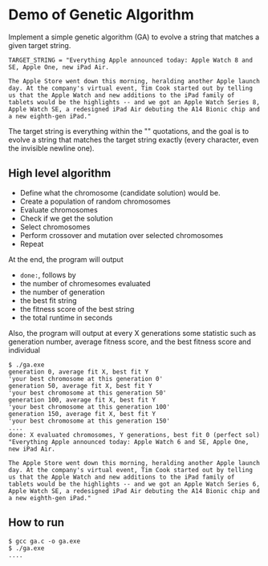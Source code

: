 # Demo of Genetic Algorithm

Implement a simple genetic algorithm (GA) to evolve a string that matches a given target string. 
```
TARGET_STRING = "Everything Apple announced today: Apple Watch 8 and SE, Apple One, new iPad Air.

The Apple Store went down this morning, heralding another Apple launch day. At the company's virtual event, Tim Cook started out by telling us that the Apple Watch and new additions to the iPad family of tablets would be the highlights -- and we got an Apple Watch Series 8, Apple Watch SE, a redesigned iPad Air debuting the A14 Bionic chip and a new eighth-gen iPad."
```

The target string is everything within the "" quotations, and the goal is to evolve a string that matches the target string exactly (every character, even the invisible newline one).

## High level algorithm

- Define what the chromosome (candidate solution) would be. 
- Create a population of random chromosomes
- Evaluate chromosomes
- Check if we get the solution
- Select chromosomes
- Perform crossover and mutation over selected chromosomes
- Repeat

At the end, the program will output

- `done:`, follows by
- the number of chromesomes evaluated
- the number of generation
- the best fit string
- the fitness score of the best string
- the total runtime in seconds

Also, the program will output at every X generations some statistic such as generation number, average fitness score, and the best fitness score and individual

```
$ ./ga.exe
generation 0, average fit X, best fit Y
'your best chromosome at this generation 0'
generation 50, average fit X, best fit Y 
'your best chromosome at this generation 50'
generation 100, average fit X, best fit Y 
'your best chromosome at this generation 100'
generation 150, average fit X, best fit Y
'your best chromosome at this generation 150'
....
done: X evaluated chromosomes, Y generations, best fit 0 (perfect sol)
"Everything Apple announced today: Apple Watch 6 and SE, Apple One, new iPad Air.

The Apple Store went down this morning, heralding another Apple launch day. At the company's virtual event, Tim Cook started out by telling us that the Apple Watch and new additions to the iPad family of tablets would be the highlights -- and we got an Apple Watch Series 6, Apple Watch SE, a redesigned iPad Air debuting the A14 Bionic chip and a new eighth-gen iPad."
```

## How to run
```
$ gcc ga.c -o ga.exe
$ ./ga.exe
....
```
